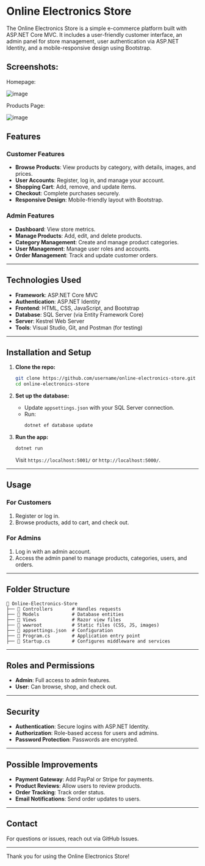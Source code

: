 # Online Electronics Store

The Online Electronics Store is a simple e-commerce platform built with ASP.NET Core MVC. It includes a user-friendly customer interface, an admin panel for store management, user authentication via ASP.NET Identity, and a mobile-responsive design using Bootstrap.

## Screenshots:


Homepage:


![image](https://github.com/user-attachments/assets/b57d5984-bc36-48af-af6b-f828307b723f)


Products Page:


![image](https://github.com/user-attachments/assets/f9c545ba-2166-4097-b97c-3ff65a5140b0)


## Features

### **Customer Features**
- **Browse Products**: View products by category, with details, images, and prices.
- **User Accounts**: Register, log in, and manage your account.
- **Shopping Cart**: Add, remove, and update items.
- **Checkout**: Complete purchases securely.
- **Responsive Design**: Mobile-friendly layout with Bootstrap.

### **Admin Features**
- **Dashboard**: View store metrics.
- **Manage Products**: Add, edit, and delete products.
- **Category Management**: Create and manage product categories.
- **User Management**: Manage user roles and accounts.
- **Order Management**: Track and update customer orders.

---

## **Technologies Used**
- **Framework**: ASP.NET Core MVC
- **Authentication**: ASP.NET Identity
- **Frontend**: HTML, CSS, JavaScript, and Bootstrap
- **Database**: SQL Server (via Entity Framework Core)
- **Server**: Kestrel Web Server
- **Tools**: Visual Studio, Git, and Postman (for testing)

---

## **Installation and Setup**

1. **Clone the repo:**
   ```bash
   git clone https://github.com/username/online-electronics-store.git
   cd online-electronics-store
   ```

2. **Set up the database:**
   - Update `appsettings.json` with your SQL Server connection.
   - Run:
     ```bash
     dotnet ef database update
     ```

3. **Run the app:**
   ```bash
   dotnet run
   ```
   Visit `https://localhost:5001/` or `http://localhost:5000/`.

---

## **Usage**

### **For Customers**
1. Register or log in.
2. Browse products, add to cart, and check out.

### **For Admins**
1. Log in with an admin account.
2. Access the admin panel to manage products, categories, users, and orders.

---

## **Folder Structure**
```
📁 Online-Electronics-Store
├── 📁 Controllers       # Handles requests
├── 📁 Models            # Database entities
├── 📁 Views             # Razor view files
├── 📁 wwwroot           # Static files (CSS, JS, images)
├── 📄 appsettings.json  # Configuration
├── 📄 Program.cs        # Application entry point
├── 📄 Startup.cs        # Configures middleware and services
```

---

## **Roles and Permissions**
- **Admin**: Full access to admin features.
- **User**: Can browse, shop, and check out.

---

## **Security**
- **Authentication**: Secure logins with ASP.NET Identity.
- **Authorization**: Role-based access for users and admins.
- **Password Protection**: Passwords are encrypted.

---

## **Possible Improvements**
- **Payment Gateway**: Add PayPal or Stripe for payments.
- **Product Reviews**: Allow users to review products.
- **Order Tracking**: Track order status.
- **Email Notifications**: Send order updates to users.

---

## **Contact**
For questions or issues, reach out via GitHub Issues.

---

Thank you for using the Online Electronics Store!

